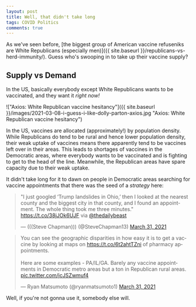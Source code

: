 ```yaml
---
layout: post
title: Well, that didn't take long
tags: COVID Politics
comments: true
---
```


As we've seen before,
[the biggest group of American vaccine refuseniks are White Republicans (especially men)]({{ site.baseurl }}/republicans-vs-herd-immunity/).
Guess who's swooping in to take up their vaccine supply?  


## Supply vs Demand  

In the US, basically everybody except White Republicans wants to be vaccinated, and they
want it _right now!_  

!["Axios: White Republican vaccine hesitancy"]({{ site.baseurl }}/images/2021-03-08-i-guess-i-like-dolly-parton-axios.jpg "Axios: White Republican vaccine hesitancy")

In the US, vaccines are allocated (approximately!) by population density.  While
Republicans do tend to be rural and hence lower population density, their weak uptake of
vaccines means there apparently tend to be vaccines left over in their areas.  This leads
to shortages of vaccines in the Democratic areas, where everybody wants to be vaccinated
and is fighting to get to the head of the line.  Meanwhile, the Republican areas have spare
capacity due to their weak uptake.  

It didn't take long for it to dawn on people in Democratic areas searching for vaccine
appointments that there was the seed of a _strategy_ here:  

<blockquote class="twitter-tweet">
  <p lang="en" dir="ltr">
    &quot;I just googled ‘Trump landslides in Ohio,’ then I looked at the nearest county
	and the biggest city in that county, and I found an appointment. The whole thing took
	me three minutes.&quot; <a href="https://t.co/38jJOk6UJF">https://t.co/38jJOk6UJF</a>
	via <a href="https://twitter.com/thedailybeast?ref_src=twsrc%5Etfw">@thedailybeast</a> 
  </p>
  &mdash; (((Steve Chapman))) (@SteveChapman13) <a href="https://twitter.com/SteveChapman13/status/1377325594749374465?ref_src=twsrc%5Etfw">March 31, 2021</a>
</blockquote>
<script async src="https://platform.twitter.com/widgets.js"></script>

<blockquote class="twitter-tweet">
  <p lang="en" dir="ltr">
    You can see the geographic disparities in how easy it is to get a vaccine by looking
	at maps on <a href="https://t.co/6t2ahtTZni">https://t.co/6t2ahtTZni</a> of pharmacy
	appointments.<br><br>
    Here are some examples - PA/IL/GA. Barely any vaccine appointments in Democratic metro
	areas but a ton in Republican rural areas. 
    <a href="https://t.co/jcJSZwmuf4">pic.twitter.com/jcJSZwmuf4</a> 
  </p> 
  &mdash; Ryan Matsumoto (@ryanmatsumoto1) <a href="https://twitter.com/ryanmatsumoto1/status/1377249938308882439?ref_src=twsrc%5Etfw">March 31, 2021</a>
</blockquote> 
<script async src="https://platform.twitter.com/widgets.js"></script>

Well, if you're not gonna use it, somebody else will.  

